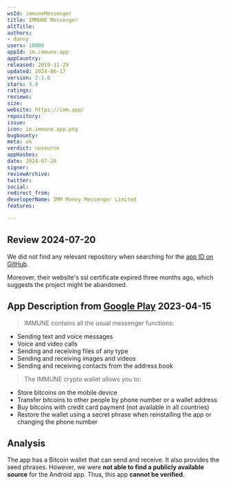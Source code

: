 ```yaml
---
wsId: immuneMessenger
title: IMMUNE Messenger
altTitle: 
authors:
- danny
users: 10000
appId: im.immune.app
appCountry: 
released: 2019-11-29
updated: 2024-06-17
version: 2.1.8
stars: 3.4
ratings: 
reviews: 
size: 
website: https://imm.app/
repository: 
issue: 
icon: im.immune.app.png
bugbounty: 
meta: ok
verdict: nosource
appHashes: 
date: 2024-07-20
signer: 
reviewArchive: 
twitter: 
social: 
redirect_from: 
developerName: IMM Money Messenger Limited
features: 

---
```


## Review 2024-07-20

We did not find any relevant repository when searching for the [app ID on GitHub](https://github.com/search?q=%22im.immune.app%22&type=code).

Moreover, their website's ssl certificate expired three months ago, which suggests the project might be abandoned.


## App Description from [Google Play](https://play.google.com/store/apps/details?id=im.immune.app&gl=us) 2023-04-15

> IMMUNE contains all the usual messenger functions:
- Sending text and voice messages
- Voice and video calls
- Sending and receiving files of any type
- Sending and receiving images and videos
- Sending and receiving contacts from the address book
>
> The IMMUNE crypto wallet allows you to:
- Store bitcoins on the mobile device
- Transfer bitcoins to other people by phone number or a wallet address
- Buy bitcoins with credit card payment (not available in all countries)
- Restore the wallet using a secret phrase when reinstalling the app or changing the phone number

## Analysis 

The app has a Bitcoin wallet that can send and receive. It also provides the seed phrases. However, we were **not able to find a publicly available source** for the Android app. Thus, this app **cannot be verified**. 
